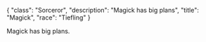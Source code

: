 {
    "class": "Sorceror",
    "description": "Magick has big plans",
    "title": "Magick",
    "race": "Tiefling"
}

Magick has big plans.